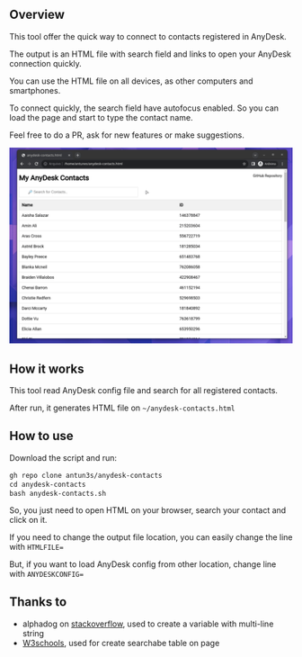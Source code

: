 ## Overview
This tool offer the quick way to connect to contacts registered in AnyDesk.

The output is an HTML file with search field and links to open your AnyDesk connection quickly.

You can use the HTML file on all devices, as other computers and smartphones.

To connect quickly, the search field have autofocus enabled. So you can load the page and start to type the contact name.

Feel free to do a PR, ask for new features or make suggestions.


![Demo - AnyDesk Contacts runnin ](https://github.com/antun3s/anydesk-contacts/blob/master/anydesk-contacts-running.gif?raw=true)


## How it works
This tool read AnyDesk config file and search for all registered contacts.

After run, it generates HTML file on `~/anydesk-contacts.html`


## How to use
Download the script and run:
```
gh repo clone antun3s/anydesk-contacts
cd anydesk-contacts
bash anydesk-contacts.sh

```

So, you just need to open HTML on your browser, search your contact and click on it.

If you need to change the output file location, you can easily change the line with `HTMLFILE=`

But, if you want to load AnyDesk config from other location, change line with `ANYDESKCONFIG=`


## Thanks to
- alphadog on [stackoverflow](https://stackoverflow.com/questions/23929235/multi-line-string-with-extra-space-preserved-indentation?newreg=654f2c7060ef4e1aa487480c6f8271fd), used to create a variable with multi-line string
- [W3schools](w3schools), used for create searchabe table on page
